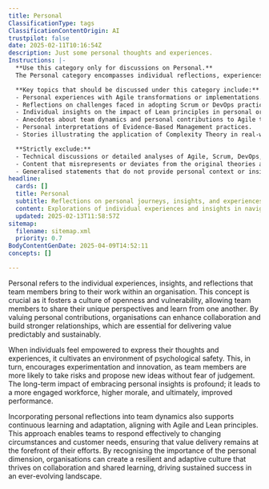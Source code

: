```yaml
---
title: Personal
ClassificationType: tags
ClassificationContentOrigin: AI
trustpilot: false
date: 2025-02-11T10:16:54Z
description: Just some personal thoughts and experiences.
Instructions: |-
  **Use this category only for discussions on Personal.**  
  The Personal category encompasses individual reflections, experiences, and insights that relate to the broader themes of Agile, Scrum, DevOps, and business agility. This category is intended for content that shares personal anecdotes or subjective interpretations that may not strictly adhere to established theories or frameworks but provide a unique perspective on these methodologies.

  **Key topics that should be discussed under this category include:**
  - Personal experiences with Agile transformations or implementations.
  - Reflections on challenges faced in adopting Scrum or DevOps practices.
  - Individual insights on the impact of Lean principles in personal or professional contexts.
  - Anecdotes about team dynamics and personal contributions to Agile teams.
  - Personal interpretations of Evidence-Based Management practices.
  - Stories illustrating the application of Complexity Theory in real-world scenarios.

  **Strictly exclude:**
  - Technical discussions or detailed analyses of Agile, Scrum, DevOps, or Lean frameworks.
  - Content that misrepresents or deviates from the original theories and philosophies of the mentioned methodologies.
  - Generalised statements that do not provide personal context or insights.
headline:
  cards: []
  title: Personal
  subtitle: Reflections on personal journeys, insights, and experiences in navigating complex systems and continuous improvement.
  content: Explorations of individual experiences and insights in navigating complex systems, fostering continuous improvement, and enhancing team dynamics. Posts may delve into personal reflections on practices, challenges faced, and lessons learned in optimising workflows, collaboration, and adaptability within organisational contexts.
  updated: 2025-02-13T11:58:57Z
sitemap:
  filename: sitemap.xml
  priority: 0.7
BodyContentGenDate: 2025-04-09T14:52:11
concepts: []

---
```

Personal refers to the individual experiences, insights, and reflections that team members bring to their work within an organisation. This concept is crucial as it fosters a culture of openness and vulnerability, allowing team members to share their unique perspectives and learn from one another. By valuing personal contributions, organisations can enhance collaboration and build stronger relationships, which are essential for delivering value predictably and sustainably.

When individuals feel empowered to express their thoughts and experiences, it cultivates an environment of psychological safety. This, in turn, encourages experimentation and innovation, as team members are more likely to take risks and propose new ideas without fear of judgement. The long-term impact of embracing personal insights is profound; it leads to a more engaged workforce, higher morale, and ultimately, improved performance.

Incorporating personal reflections into team dynamics also supports continuous learning and adaptation, aligning with Agile and Lean principles. This approach enables teams to respond effectively to changing circumstances and customer needs, ensuring that value delivery remains at the forefront of their efforts. By recognising the importance of the personal dimension, organisations can create a resilient and adaptive culture that thrives on collaboration and shared learning, driving sustained success in an ever-evolving landscape.
